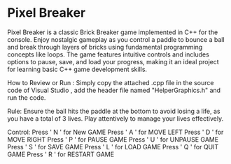 # Pixel Breaker 
Pixel Breaker is a classic Brick Breaker game implemented in C++ for the console. Enjoy nostalgic gameplay as you control a paddle to bounce a ball and break through layers of bricks using fundamental programming concepts like loops. The game features intuitive controls and includes options to pause, save, and load your progress, making it an ideal project for learning basic C++ game development skills.

How to Review or Run : Simply copy the attached .cpp file in the source code of Visual Studio , add the header file named "HelperGraphics.h" and run the code.

Rule: Ensure the ball hits the paddle at the bottom to avoid losing a life, as you have a total of 3 lives. Play attentively to manage your lives effectively.

Control: Press ' N ' for New GAME Press ' A ' for MOVE LEFT Press ' D ' for MOVE RIGHT Press ' P ' for PAUSE GAME Press ' U ' for UNPAUSE GAME Press ' S ' for SAVE GAME Press ' L ' for LOAD GAME Press ' Q ' for QUIT GAME Press ' R ' for RESTART GAME
